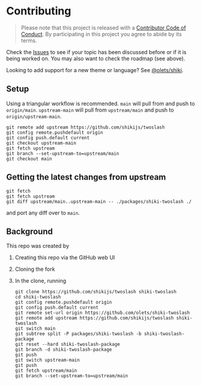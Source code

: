# Contributing

> Please note that this project is released with a [Contributor Code of Conduct](CODE_OF_CONDUCT.md). By participating in this project you agree to abide by its terms.

Check the [Issues](https://github.com/olets/shiki-twoslash/issues) to see if your topic has been discussed before or if it is being worked on. You may also want to check the roadmap (see above).

Looking to add support for a new theme or language? See [@olets/shiki](https://github.com/olets/shiki).

## Setup

Using a triangular workflow is recommended. `main` will pull from and push to `origin/main`. `upstream-main` will pull from `upstream/main` and push to `origin/upstream-main`.

```shell
git remote add upstream https://github.com/shikijs/twoslash
git config remote.pushdefault origin
git config push.default current
git checkout upstream-main
git fetch upstream
git branch --set-upstream-to=upstream/main
git checkout main
```

## Getting the latest changes from upstream

```
git fetch
git fetch upstream
git diff upstream/main..upstream-main -- ./packages/shiki-twoslash ./
```

and port any diff over to `main`.

## Background

This repo was created by

1. Creating this repo via the GitHub web UI
1. Cloning the fork
1. In the clone, running
    
    ```shell
    git clone https://github.com/shikijs/twoslash shiki-twoslash
    cd shiki-twoslash
    git config remote.pushdefault origin
    git config push.default current
    git remote set-url origin https://github.com/olets/shiki-twoslash
    git remote add upstream https://github.com/shikijs/twoslash shiki-twoslash
    git switch main
    git subtree split -P packages/shiki-twoslash -b shiki-twoslash-package
    git reset --hard shiki-twoslash-package
    git branch -d shiki-twoslash-package
    git push
    git switch upstream-main
    git push
    git fetch upstream/main
    git branch --set-upstream-to=upstream/main
    ```

